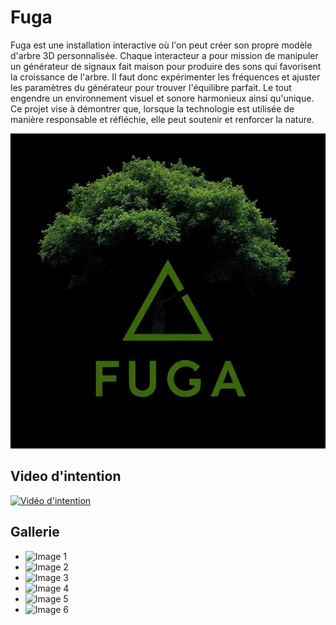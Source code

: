 # Fuga

Fuga est une installation interactive où l'on peut créer son propre modèle d'arbre 3D personnalisée. Chaque interacteur a pour mission de manipuler un générateur de signaux fait maison pour produire des sons qui favorisent la croissance de l'arbre. Il faut donc expérimenter les fréquences et ajuster les paramètres du générateur pour trouver l'équilibre parfait. Le tout engendre un environnement visuel et sonore harmonieux ainsi qu'unique. Ce projet vise à démontrer que, lorsque la technologie est utilisée de manière responsable et réfléchie, elle peut soutenir et renforcer la nature. 

![](Assets/Images/logo/logo.jfif)

## Video d'intention
[![Vidéo d'intention](https://img.youtube.com/vi/rhUf4A05L-w/0.jpg)](https://youtu.be/rhUf4A05L-w)

## Gallerie

* ![Image 1](https://placehold.co/400x400?text=1+image)
* ![Image 2](https://placehold.co/400x400?text=2+image)
* ![Image 3](https://placehold.co/400x400?text=3+image)
* ![Image 4](https://placehold.co/400x400?text=4+image)
* ![Image 5](https://placehold.co/400x400?text=5+image)
* ![Image 6](https://placehold.co/400x400?text=6+image)

